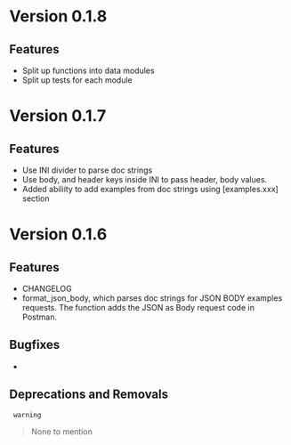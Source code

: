 # Version 0.1.8

## Features
- Split up functions into data modules 
- Split up tests for each module

# Version 0.1.7

## Features
- Use INI divider to parse doc strings 
- Use body, and header keys inside INI to pass header, body values. 
- Added abiliity to add examples from doc strings using [examples.xxx] section 

# Version 0.1.6

## Features

- CHANGELOG
- format_json_body, which parses doc strings for JSON BODY examples requests. The function adds the JSON as Body request code in Postman. 

##  Bugfixes
- 

## Deprecations and Removals

     warning
> None to mention